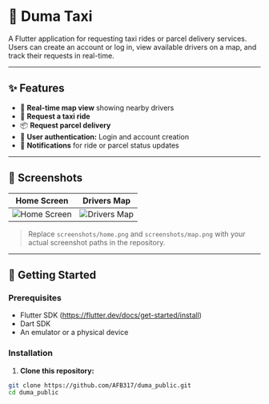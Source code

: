 # 🚖 Duma Taxi

A Flutter application for requesting taxi rides or parcel delivery services. Users can create an account or log in, view available drivers on a map, and track their requests in real-time.

---

## ✨ **Features**

- 📍 **Real-time map view** showing nearby drivers
- 🚕 **Request a taxi ride**
- 📦 **Request parcel delivery**
- 👤 **User authentication:** Login and account creation
- 🔔 **Notifications** for ride or parcel status updates

---

## 📸 **Screenshots**

| Home Screen | Drivers Map |
|-------------|-------------|
| ![Home Screen](screenshots/home.png) | ![Drivers Map](screenshots/map.png) |

> Replace `screenshots/home.png` and `screenshots/map.png` with your actual screenshot paths in the repository.

---

## 🚀 **Getting Started**

### **Prerequisites**

- Flutter SDK (https://flutter.dev/docs/get-started/install)
- Dart SDK
- An emulator or a physical device

### **Installation**

1. **Clone this repository:**

```bash
git clone https://github.com/AFB317/duma_public.git
cd duma_public
